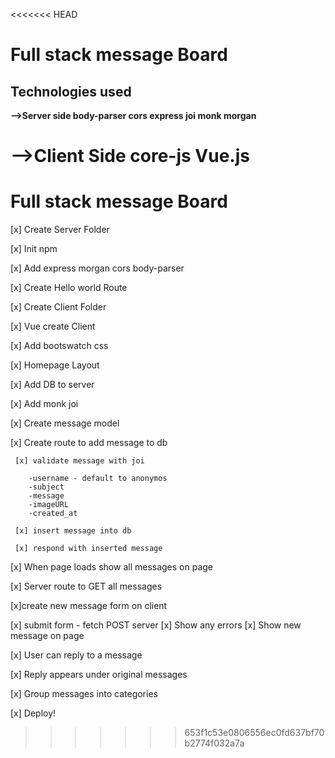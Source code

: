 <<<<<<< HEAD
<h1>  Full stack message Board </h1>

<h2> Technologies used </h2>

<strong>
  -->Server side 
        body-parser
        cors
        express
        joi
        monk
        morgan

  -->Client Side
        core-js
        Vue.js
</strong>
=======
<h1>Full stack message Board</h1>

[x] Create Server Folder

  [x] Init npm
  
  [x] Add express morgan cors body-parser
  
  [x] Create Hello world Route
  
  

[x] Create Client Folder 

  [x] Vue create Client
  
  [x] Add bootswatch css
  
  [x] Homepage Layout
  

[x] Add DB to server 

  [x] Add monk joi
  
  [x] Create message model 
  
  [x] Create route to add message to db 
  
     [x] validate message with joi 
     
        -username - default to anonymos
        -subject
        -message
        -imageURL
        -created_at
        
     [x] insert message into db  
     
     [x] respond with inserted message
     

[x] When page loads show all messages on page 

  [x] Server route to GET all messages 

[x]create new message form on client

  [x] submit form - fetch POST server
  [x] Show any errors
  [x] Show new message on page

[x] User can reply to a message

  [x] Reply appears under original messages

[x] Group messages into categories 

[x] Deploy!
>>>>>>> 653f1c53e0806556ec0fd637bf70b2774f032a7a
